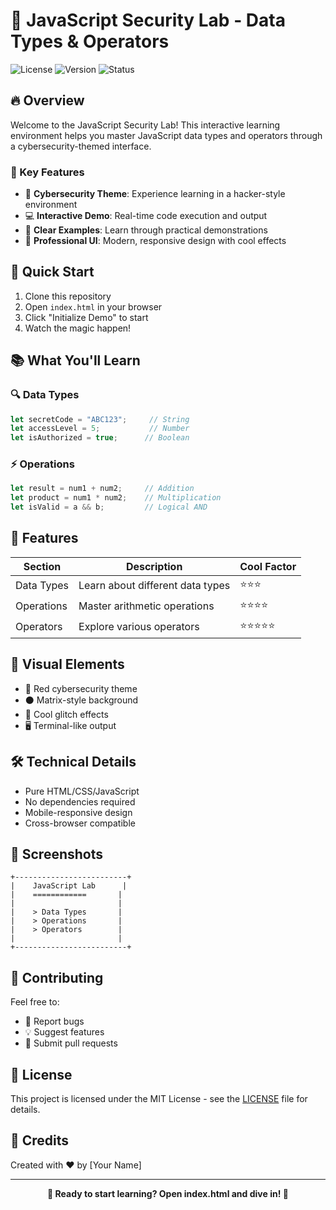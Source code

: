 # 🚀 JavaScript Security Lab - Data Types & Operators

![License](https://img.shields.io/badge/license-MIT-red.svg) ![Version](https://img.shields.io/badge/version-1.0.0-blue.svg) ![Status](https://img.shields.io/badge/status-active-success.svg)

## 🔥 Overview

Welcome to the JavaScript Security Lab! This interactive learning environment helps you master JavaScript data types and operators through a cybersecurity-themed interface.

### 🌟 Key Features

- 🔐 **Cybersecurity Theme**: Experience learning in a hacker-style environment
- 💻 **Interactive Demo**: Real-time code execution and output
- 🎯 **Clear Examples**: Learn through practical demonstrations
- 🎨 **Professional UI**: Modern, responsive design with cool effects

## 🚀 Quick Start

1. Clone this repository
2. Open `index.html` in your browser
3. Click "Initialize Demo" to start
4. Watch the magic happen!

## 📚 What You'll Learn

### 🔍 Data Types
```javascript
let secretCode = "ABC123";     // String
let accessLevel = 5;           // Number
let isAuthorized = true;      // Boolean
```

### ⚡ Operations
```javascript
let result = num1 + num2;     // Addition
let product = num1 * num2;    // Multiplication
let isValid = a && b;         // Logical AND
```

## 🎨 Features

| Section | Description | Cool Factor |
|---------|-------------|-------------|
| Data Types | Learn about different data types | ⭐⭐⭐ |
| Operations | Master arithmetic operations | ⭐⭐⭐⭐ |
| Operators | Explore various operators | ⭐⭐⭐⭐⭐ |

## 🌈 Visual Elements

- 🔴 Red cybersecurity theme
- ⚫ Matrix-style background
- 💫 Cool glitch effects
- 🖥️ Terminal-like output

## 🛠️ Technical Details

- Pure HTML/CSS/JavaScript
- No dependencies required
- Mobile-responsive design
- Cross-browser compatible

## 📱 Screenshots

```
+-------------------------+
|    JavaScript Lab      |
|    ============       |
|                       |
|    > Data Types       |
|    > Operations       |
|    > Operators        |
|                       |
+-------------------------+
```

## 🤝 Contributing

Feel free to:
- 🐛 Report bugs
- 💡 Suggest features
- 🔧 Submit pull requests

## 📜 License

This project is licensed under the MIT License - see the [LICENSE](LICENSE) file for details.

## 🌟 Credits

Created with ❤️ by [Your Name]

---

<div align="center">

**🚀 Ready to start learning? Open index.html and dive in! 🚀**

</div>
